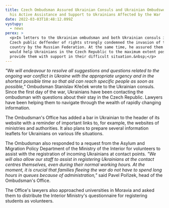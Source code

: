 ```yaml
---
title: Czech Ombudsman Assured Ukrainian Consuls and Ukrainian Ombudswoman of
  his Active Assistance and Support to Ukrainians Affected by the War
date: 2022-03-03T18:48:12.099Z
vystupy:
  - news
perex: >
  <p>In letters to the Ukrainian ombudsman and both Ukrainian consuls in Brno
  Czech public deffender of rights strongly condemned the invasion of their
  country by the Russian Federation. At the same time, he assured them that he
  would help Ukrainians in the Czech Republic to the maximum extent possible and
  provide them with support in their difficult situation.&nbsp;</p>
---
```

<p><em>&quot;We will endeavour to resolve all suggestions and questions related to the ongoing war conflict in Ukraine with the appropriate urgency and in the shortest possible time so that aid can reach specific people as soon as possible,&quot; </em>Ombudsman Stanislav Křeček wrote to the Ukrainian consuls. Since the first day of the war, Ukrainians have been contacting the ombudsman with questions about their stay in the Czech Republic. Lawyers have been helping them to navigate through the wealth of rapidly changing information.</p>

<p>The Ombudsman&#39;s Office has added a bar in Ukrainian to the header of its website with a reminder of important links to, for example, the websites of ministries and authorities. It also plans to prepare several information leaflets for Ukrainians on various life situations.</p>

<p>The Ombudsman also responded to a request from the Asylum and Migration Policy Department of the Ministry of the Interior for volunteers to assist with the registration of incoming Ukrainians at contact points<em>. &quot;We will also allow our staff to assist in registering Ukrainians at the contact centres themselves, even during their normal working hours. At the moment, it is crucial that families fleeing the war do not have to spend long hours in queues because of administration,&quot;</em> said Pavel Pořízek, head of the Ombudsman&#39;s Office.</p>

<p>The Office&#39;s lawyers also approached universities in Moravia and asked them to distribute the Interior Ministry&#39;s questionnaire for registering students as volunteers.</p>
